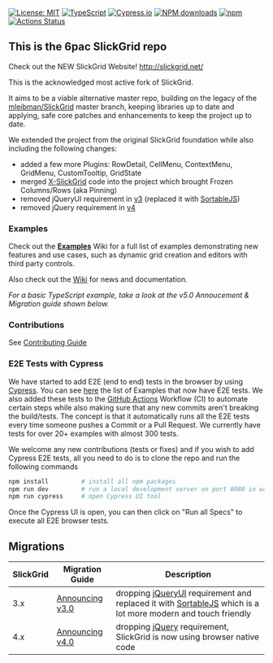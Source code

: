 [![License: MIT](https://img.shields.io/badge/License-MIT-yellow.svg)](https://opensource.org/licenses/MIT)
[![TypeScript](https://img.shields.io/badge/%3C%2F%3E-TypeScript-%230074c1.svg)](http://www.typescriptlang.org/)
[![Cypress.io](https://img.shields.io/badge/tested%20with-Cypress-04C38E.svg)](https://www.cypress.io/)
[![NPM downloads](https://img.shields.io/npm/dm/slickgrid.svg)](https://npmjs.org/package/slickgrid)
[![npm](https://img.shields.io/npm/v/slickgrid.svg?logo=npm&logoColor=fff&label=npm)](https://npmjs.org/package/slickgrid)
[![Actions Status](https://github.com/6pac/SlickGrid/workflows/CI%20Build/badge.svg)](https://github.com/6pac/SlickGrid/actions)

## This is the 6pac SlickGrid repo

Check out the NEW SlickGrid Website! http://slickgrid.net/

This is the acknowledged most active fork of SlickGrid.

It aims to be a viable alternative master repo, building on the legacy of the [mleibman/SlickGrid](https://github.com/mleibman/SlickGrid) master branch, keeping libraries up to date and applying, safe core patches and enhancements to keep the project up to date.

We extended the project from the original SlickGrid foundation while also including the following changes:
- added a few more Plugins: RowDetail, CellMenu, ContextMenu, GridMenu, CustomTooltip, GridState
- merged [X-SlickGrid](https://github.com/ddomingues/X-SlickGrid) code into the project which brought Frozen Columns/Rows (aka Pinning)
- removed jQueryUI requirement in [v3](https://github.com/6pac/SlickGrid/wiki/Major-version-3.0----Removal-of-jQueryUI-requirement-(replaced-by-SortableJS)) (replaced it with [SortableJS](https://sortablejs.github.io/Sortable/))
- removed jQuery requirement in [v4](https://github.com/6pac/SlickGrid/wiki/Major-version-4.0---Removal-of-jQuery-requirement)

### Examples
Check out the **[Examples](https://github.com/6pac/SlickGrid/wiki/Examples)** Wiki for a full list of examples demonstrating new features and use cases, such as dynamic grid creation and editors with third party controls.

Also check out the [Wiki](https://github.com/6pac/SlickGrid/wiki) for news and documentation.

_For a basic TypeScript example, take a look at the v5.0 Annoucement & Migration guide shown below._

### Contributions
See [Contributing Guide](https://github.com/6pac/SlickGrid/blob/master/CONTRIBUTING.md)

### E2E Tests with Cypress
We have started to add E2E (end to end) tests in the browser by using [Cypress](https://www.cypress.io/). You can see [here](https://github.com/6pac/SlickGrid/tree/next/cypress/e2e) the list of Examples that now have E2E tests. We also added these tests to the [GitHub Actions](https://github.com/features/actions) Workflow (CI) to automate certain steps while also making sure that any new commits aren't breaking the build/tests. The concept is that it automatically runs all the E2E tests every time someone pushes a Commit or a Pull Request. We currently have tests for over 20+ examples with almost 300 tests.

We welcome any new contributions (tests or fixes) and if you wish to add Cypress E2E tests, all you need to do is to clone the repo and run the following commands
```bash
npm install         # install all npm packages
npm run dev         # run a local development server on port 8080 in watch mode (or `npm run serve` without watch)
npm run cypress     # open Cypress UI tool
```
Once the Cypress UI is open, you can then click on "Run all Specs" to execute all E2E browser tests.

## Migrations

| SlickGrid | Migration Guide | Description |
| --------- | --------------- | ----------- |
| 3.x       | [Announcing v3.0](https://github.com/6pac/SlickGrid/wiki/Major-version-3.0----Removal-of-jQueryUI-requirement-(replaced-by-SortableJS)) | dropping [jQueryUI](https://jqueryui.com/) requirement and replaced it with [SortableJS](https://sortablejs.github.io/Sortable/) which is a lot more modern and touch friendly |
| 4.x       | [Announcing v4.0](https://github.com/6pac/SlickGrid/wiki/Major-version-4.0---Removal-of-jQuery-requirement) | dropping [jQuery](https://jquery.com/) requirement, SlickGrid is now using browser native code |
